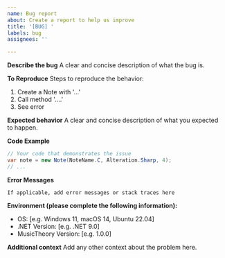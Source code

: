 ```yaml
---
name: Bug report
about: Create a report to help us improve
title: '[BUG] '
labels: bug
assignees: ''

---
```


**Describe the bug**
A clear and concise description of what the bug is.

**To Reproduce**
Steps to reproduce the behavior:
1. Create a Note with '...'
2. Call method '....'
3. See error

**Expected behavior**
A clear and concise description of what you expected to happen.

**Code Example**
```csharp
// Your code that demonstrates the issue
var note = new Note(NoteName.C, Alteration.Sharp, 4);
// ...
```

**Error Messages**
```
If applicable, add error messages or stack traces here
```

**Environment (please complete the following information):**
 - OS: [e.g. Windows 11, macOS 14, Ubuntu 22.04]
 - .NET Version: [e.g. .NET 9.0]
 - MusicTheory Version: [e.g. 1.0.0]

**Additional context**
Add any other context about the problem here.